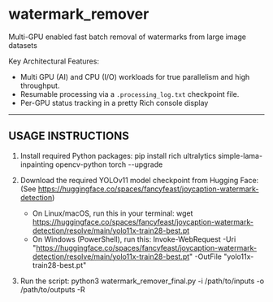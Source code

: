 # watermark_remover
Multi-GPU enabled fast batch removal of watermarks from large image datasets

Key Architectural Features:
- Multi GPU (AI) and CPU (I/O) workloads for true parallelism and high throughput.
- Resumable processing via a `.processing_log.txt` checkpoint file.
- Per-GPU status tracking in a pretty Rich console display

--------------------------------------------------------------------
USAGE INSTRUCTIONS
--------------------------------------------------------------------
1. Install required Python packages:
   pip install rich ultralytics simple-lama-inpainting opencv-python torch --upgrade

2. Download the required YOLOv11 model checkpoint from Hugging Face:
   (See https://huggingface.co/spaces/fancyfeast/joycaption-watermark-detection)
   - On Linux/macOS, run this in your terminal:
     wget https://huggingface.co/spaces/fancyfeast/joycaption-watermark-detection/resolve/main/yolo11x-train28-best.pt
   - On Windows (PowerShell), run this:
     Invoke-WebRequest -Uri "https://huggingface.co/spaces/fancyfeast/joycaption-watermark-detection/resolve/main/yolo11x-train28-best.pt" -OutFile "yolo11x-train28-best.pt"

3. Run the script:
   python3 watermark_remover_final.py -i /path/to/inputs -o /path/to/outputs -R
